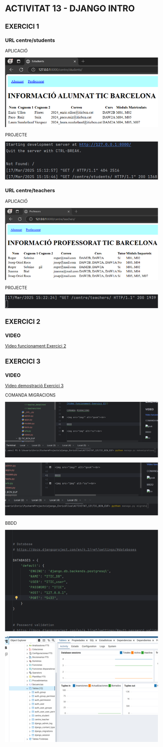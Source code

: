 # ACTIVITAT 13 - DJANGO INTRO

## EXERCICI 1

### URL centre/students

APLICACIÓ

<img src="img/stu.png" alt="cax"><br>

PROJECTE

<img src="img/stuPr.png" alt="cax"><br>

### URL centre/teachers

APLICACIÓ

<img src="img/teach.png" alt="cu"><br>

PROJECTE

<img src="img/teachrPr.png" alt="cu"><br>

## EXERCICI 2

### VIDEO

[Video funcionament Exercici 2](https://drive.google.com/file/d/1LN4TcWQvhK0qjjnnYDDaYMbfI13Eg7PP/view?usp=sharing)

## EXERCICI 3

### VIDEO

[Video demostració Exercici 3](https://drive.google.com/file/d/16-XZdnKzgHRwCqqJ2iIMJsfC1fSCshyv/view?usp=sharing)

COMANDA MIGRACIONS

<img src="img/migrat.png" alt="gouk"><br>

<img src="img/migrate.png" alt="comom"><br>

BBDD

<img src="img/ddba.png" alt="sra"><br>

<img src="img/PGADMIN.png" alt="sraaaa"><br>
